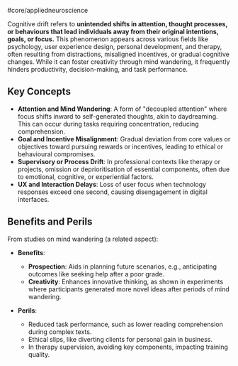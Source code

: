 #core/appliedneuroscience 

Cognitive drift refers to **unintended shifts in attention, thought processes, or behaviours that lead individuals away from their original intentions, goals, or focus.** This phenomenon appears across various fields like psychology, user experience design, personal development, and therapy, often resulting from distractions, misaligned incentives, or gradual cognitive changes. While it can foster creativity through mind wandering, it frequently hinders productivity, decision-making, and task performance.

## Key Concepts

- **Attention and Mind Wandering**: A form of "decoupled attention" where focus shifts inward to self-generated thoughts, akin to daydreaming. This can occur during tasks requiring concentration, reducing comprehension.
- **Goal and Incentive Misalignment**: Gradual deviation from core values or objectives toward pursuing rewards or incentives, leading to ethical or behavioural compromises.
- **Supervisory or Process Drift**: In professional contexts like therapy or projects, omission or deprioritisation of essential components, often due to emotional, cognitive, or experiential factors.
- **UX and Interaction Delays**: Loss of user focus when technology responses exceed one second, causing disengagement in digital interfaces.

## Benefits and Perils

From studies on mind wandering (a related aspect):

- **Benefits**:
  - **Prospection**: Aids in planning future scenarios, e.g., anticipating outcomes like seeking help after a poor grade.
  - **Creativity**: Enhances innovative thinking, as shown in experiments where participants generated more novel ideas after periods of mind wandering.

- **Perils**:
  - Reduced task performance, such as lower reading comprehension during complex texts.
  - Ethical slips, like diverting clients for personal gain in business.
  - In therapy supervision, avoiding key components, impacting training quality.